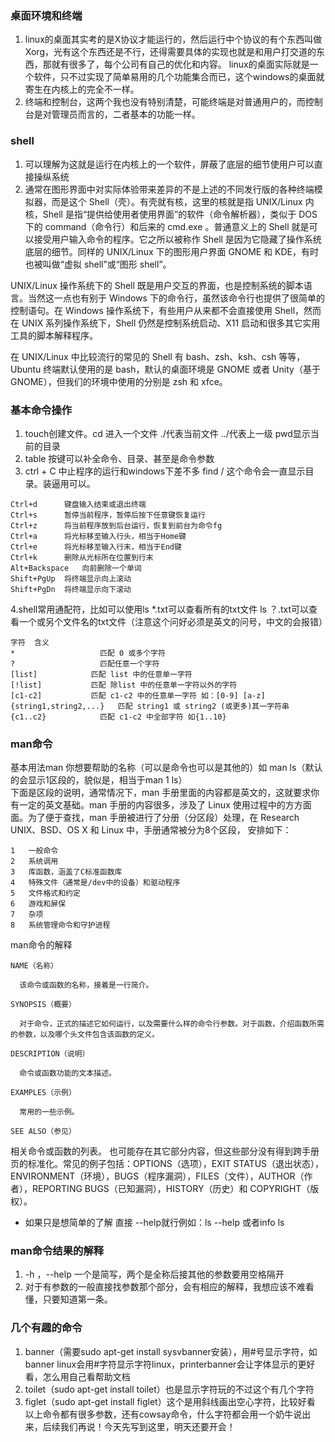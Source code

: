 ### 桌面环境和终端
1. linux的桌面其实考的是X协议才能运行的，然后运行中个协议的有个东西叫做Xorg，光有这个东西还是不行，还得需要具体的实现也就是和用户打交道的东西，那就有很多了，每个公司有自己的优化和内容。
linux的桌面实际就是一个软件，只不过实现了简单易用的几个功能集合而已，这个windows的桌面就寄生在内核上的完全不一样。  
2. 终端和控制台，这两个我也没有特别清楚，可能终端是对普通用户的，而控制台是对管理员而言的，二者基本的功能一样。
### shell
1. 可以理解为这就是运行在内核上的一个软件，屏蔽了底层的细节使用户可以直接操纵系统
2. 通常在图形界面中对实际体验带来差异的不是上述的不同发行版的各种终端模拟器，而是这个 Shell（壳）。有壳就有核，这里的核就是指 UNIX/Linux 内核，Shell 是指“提供给使用者使用界面”的软件（命令解析器），类似于 DOS 下的 command（命令行）和后来的 cmd.exe 。普通意义上的 Shell 就是可以接受用户输入命令的程序。它之所以被称作 Shell 是因为它隐藏了操作系统底层的细节。同样的 UNIX/Linux 下的图形用户界面 GNOME 和 KDE，有时也被叫做“虚拟 shell”或“图形 shell”。

UNIX/Linux 操作系统下的 Shell 既是用户交互的界面，也是控制系统的脚本语言。当然这一点也有别于 Windows 下的命令行，虽然该命令行也提供了很简单的控制语句。在 Windows 操作系统下，有些用户从来都不会直接使用 Shell，然而在 UNIX 系列操作系统下，Shell 仍然是控制系统启动、X11 启动和很多其它实用工具的脚本解释程序。

在 UNIX/Linux 中比较流行的常见的 Shell 有 bash、zsh、ksh、csh 等等，Ubuntu 终端默认使用的是 bash，默认的桌面环境是 GNOME 或者 Unity（基于 GNOME），但我们的环境中使用的分别是 zsh 和 xfce。

### 基本命令操作
1. touch创建文件。cd 进入一个文件 ./代表当前文件 ../代表上一级 pwd显示当前的目录
2. table 按键可以补全命令、目录、甚至是命令参数
3. ctrl + C 中止程序的运行和windows下差不多 find / 这个命令会一直显示目录。装逼用可以。
```
Ctrl+d	    键盘输入结束或退出终端
Ctrl+s	    暂停当前程序，暂停后按下任意键恢复运行
Ctrl+z	    将当前程序放到后台运行，恢复到前台为命令fg
Ctrl+a	    将光标移至输入行头，相当于Home键
Ctrl+e	    将光标移至输入行末，相当于End键
Ctrl+k	    删除从光标所在位置到行末
Alt+Backspace	向前删除一个单词
Shift+PgUp	将终端显示向上滚动
Shift+PgDn	将终端显示向下滚动
```
4.shell常用通配符，比如可以使用ls *.txt可以查看所有的txt文件 ls ？.txt可以查看一个或另个文件名的txt文件（注意这个问好必须是英文的问号，中文的会报错）
```
字符	含义
*	                匹配 0 或多个字符
?	                匹配任意一个字符
[list]	          匹配 list 中的任意单一字符
[!list]	          匹配 除list 中的任意单一字符以外的字符
[c1-c2]	          匹配 c1-c2 中的任意单一字符 如：[0-9] [a-z]
{string1,string2,...}	匹配 string1 或 string2 (或更多)其一字符串
{c1..c2}	        匹配 c1-c2 中全部字符 如{1..10}

```
### man命令
基本用法man 你想要帮助的名称（可以是命令也可以是其他的）如 man ls（默认的会显示1区段的，貌似是，相当于man 1 ls）  
下面是区段的说明，通常情况下，man 手册里面的内容都是英文的，这就要求你有一定的英文基础。man 手册的内容很多，涉及了 Linux 
使用过程中的方方面面。为了便于查找，man 手册被进行了分册（分区段）处理，在 Research UNIX、BSD、OS X 和 Linux 中，手册通常被分为8个区段，
安排如下：
```
1	一般命令
2	系统调用
3	库函数，涵盖了C标准函数库
4	特殊文件（通常是/dev中的设备）和驱动程序
5	文件格式和约定
6	游戏和屏保
7	杂项
8	系统管理命令和守护进程
```
man命令的解释
```
NAME（名称）

  该命令或函数的名称，接着是一行简介。

SYNOPSIS（概要）

  对于命令，正式的描述它如何运行，以及需要什么样的命令行参数。对于函数，介绍函数所需的参数，以及哪个头文件包含该函数的定义。

DESCRIPTION（说明）

  命令或函数功能的文本描述。

EXAMPLES（示例）

  常用的一些示例。

SEE ALSO（参见）

```
相关命令或函数的列表。
也可能存在其它部分内容，但这些部分没有得到跨手册页的标准化。常见的例子包括：OPTIONS（选项），EXIT STATUS（退出状态），
ENVIRONMENT（环境），BUGS（程序漏洞），FILES（文件），AUTHOR（作者），REPORTING BUGS（已知漏洞），HISTORY（历史）和 COPYRIGHT（版权）。
* 如果只是想简单的了解 直接 --help就行例如：ls --help 或者info ls

### man命令结果的解释
1. -h ，--help 一个是简写，两个是全称后接其他的参数要用空格隔开
2. 对于有参数的一般直接找参数那个部分，会有相应的解释，我想应该不难看懂，只要知道第一条。
### 几个有趣的命令
1. banner（需要sudo apt-get install sysvbanner安装），用#号显示字符，如banner linux会用#字符显示字符linux，printerbanner会让字体显示的更好看，怎么用自己看帮助文档
2. toilet（sudo apt-get install toilet）也是显示字符玩的不过这个有几个字符
3. figlet（sudo apt-get install figlet）这个是用斜线画出空心字符，比较好看
以上命令都有很多参数，还有cowsay命令，什么字符都会用一个奶牛说出来，后续我们再说！今天先写到这里，明天还要开会！

